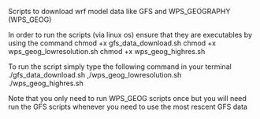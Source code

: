 Scripts to download wrf model data like GFS and WPS_GEOGRAPHY (WPS_GEOG)

In order to run the scripts (via linux os) ensure that they are executables by using the command 
  chmod +x gfs_data_download.sh 
  chmod +x wps_geog_lowresolution.sh
  chmod +x wps_geog_highres.sh

To run the script simply type the following command in your terminal
  ./gfs_data_download.sh 
  ,/wps_geog_lowresolution.sh
  ./wps_geog_highres.sh

Note that you only need to run WPS_GEOG scripts once but you will need run the GFS scripts whenever you need to use the most rescent GFS data
